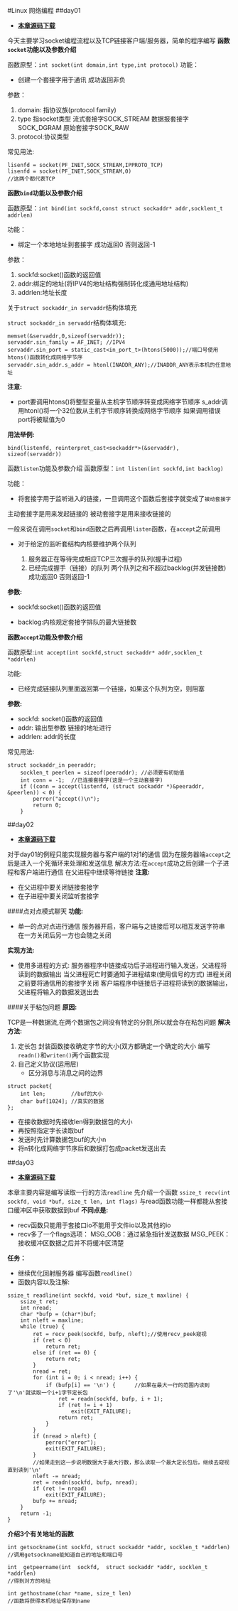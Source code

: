 #Linux 网络编程
##day01    
* [**本章源码下载**](../code/day01.rar)

今天主要学习socket编程流程以及TCP链接客户端/服务器，简单的程序编写
**函数`socket`功能以及参数介绍**

函数原型：`int socket(int domain,int type,int protocol)`
功能：

* 创建一个套接字用于通讯
成功返回非负

参数：

   1. domain: 指协议族(protocol family)
   2. type 指socket类型
		流式套接字SOCK_STREAM
		数据报套接字SOCK_DGRAM
		原始套接字SOCK_RAW
   3. protocol:协议类型

常见用法:

```
lisenfd = socket(PF_INET,SOCK_STREAM,IPPROTO_TCP)
lisenfd = socket(PF_INET,SOCK_STREAM,0)
//这两个都代表TCP
```
**函数`bind`功能以及参数介绍**

函数原型：`int bind(int sockfd,const struct sockaddr* addr,socklent_t addrlen)`

功能：

* 绑定一个本地地址到套接字
成功返回0 否则返回-1

参数：

1. sockfd:socket()函数的返回值
2. addr:绑定的地址(将IPV4的地址结构强制转化成通用地址结构)
3. addrlen:地址长度

关于`struct sockaddr_in servaddr`结构体填充

`struct sockaddr_in servaddr`结构体填充:
```
memset(&servaddr,0,sizeof(servaddr));
servaddr.sin_family = AF_INET; //IPV4
servaddr.sin_port = static_cast<in_port_t>(htons(5000));//端口号使用htons()函数转化成网络字节序
servaddr.sin_addr.s_addr = htonl(INADDR_ANY);//INADDR_ANY表示本机的任意地址
```

**注意:**

* port要调用htons()将整型变量从主机字节顺序转变成网络字节顺序
	s_addr调用htonl()将一个32位数从主机字节顺序转换成网络字节顺序
	如果调用错误port将被赋值为0

**用法举例:**

`bind(listenfd, reinterpret_cast<sockaddr*>(&servaddr), sizeof(servaddr))`

函数`listen`功能及参数介绍
函数原型：`int listen(int sockfd,int backlog)`

功能：

* 将套接字用于监听进入的链接，一旦调用这个函数后套接字就变成了`被动套接字`

主动套接字是用来发起链接的
被动套接字是用来接收链接的

一般来说在调用`socket`和`bind`函数之后再调用`listen`函数，在`accept`之前调用

* 对于给定的监听套结构内核要维护两个队列

   1. 服务器正在等待完成相应TCP三次握手的队列(握手过程)
   2. 已经完成握手（链接）的队列
两个队列之和不超过backlog(并发链接数)
成功返回0 否则返回-1

**参数:**

* sockfd:socket()函数的返回值

* backlog:内核规定套接字排队的最大链接数

**函数`accept`功能及参数介绍**

函数原型:`int accept(int sockfd,struct sockaddr* addr,socklen_t *addrlen)`

功能:

* 已经完成链接队列里面返回第一个链接，如果这个队列为空，则阻塞

**参数:**

* sockfd: socket()函数的返回值
* addr: 输出型参数 链接的地址进行
* addrlen: addr的长度

常见用法:

```
struct sockaddr_in peeraddr;
	socklen_t peerlen = sizeof(peeraddr); //必须要有初始值
	int conn = -1;  //已连接套接字(这是一个主动套接字)
	if ((conn = accept(listenfd, (struct sockaddr *)&peeraddr, &peerlen)) < 0) {
		perror("accept()\n");
		return 0;
	}
```

##day02
* [**本章源码下载**](../code/day02.rar)

对于day01的例程只能实现服务器与客户端的1对1的通信
因为在服务器端`accept`之后是进入一个死循环来处理和发送信息
解决方法:在`accept`成功之后创建一个子进程和客户端进行通信
在父进程中继续等待链接
**注意:**

* 在父进程中要关闭链接套接字
* 在子进程中要关闭监听套接字

####点对点模式聊天
**功能:**

* 单一的点对点进行通信
服务器开启，客户端与之链接后可以相互发送字符串
在一方关闭后另一方也会随之关闭

**实现方法:**

* 使用多进程的方式:
服务器程序中链接成功后子进程进行输入发送，父进程将读到的数据输出
当父进程死亡时要通知子进程结束(使用信号的方式)
进程关闭之前要将通信用的套接字关闭
客户端程序中链接后子进程将读到的数据输出，父进程将输入的数据发送出去

####关于粘包问题
**原因:**

TCP是一种数据流,在两个数据包之间没有特定的分割,所以就会存在粘包问题
**解决方法:**

1. 定长包
封装函数接收确定字节的大小(双方都确定一个确定的大小
编写`readn()`和`writen()`两个函数实现
2. 自己定义协议(运用层)   
   * 区分消息与消息之间的边界
```
struct packet{
	int len;		//buf的大小
	char buf[1024];	//真实的数据
};
```
   * 在接收数据时先接收len得到数据包的大小
   * 再按照指定字长读取buf
   * 发送时先计算数据包buf的大小n
   * 将n转化成网络字节序后和数据打包成packet发送出去



##day03
* [**本章源码下载**](../code/day03.rar)

本章主要内容是编写读取一行的方法`readline`
先介绍一个函数
```ssize_t recv(int sockfd, void *buf, size_t len, int flags)```
与read函数功能一样都能从套接口缓冲区中获取数据到buf
**不同点是:**

   * recv函数只能用于套接口io不能用于文件io以及其他的io
   * recv多了一个flags选项：
     MSG_OOB：通过紧急指针发送数据
     MSG_PEEK：接收缓冲区数据之后并不将缓冲区清楚

**任务：**

* 继续优化回射服务器
	编写函数`readline()`
* 函数内容以及注解:
```
ssize_t readline(int sockfd, void *buf, size_t maxline) {
	ssize_t ret;
	int nread;
	char *bufp = (char*)buf;
	int nleft = maxline;
	while (true) {
		ret = recv_peek(sockfd, bufp, nleft);//使用recv_peek窥视
		if (ret < 0)
			return ret;
		else if (ret == 0) {
			return ret;
		}
		nread = ret;
		for (int i = 0; i < nread; i++) {
			if (bufp[i] == '\n') {		//如果在最大一行的范围内读到了'\n'就读取一个i+1字节定长包
				ret = readn(sockfd, bufp, i + 1);
				if (ret != i + 1)
					exit(EXIT_FAILURE);
				return ret;
			}
		}
		if (nread > nleft) {
			perror("error");
			exit(EXIT_FAILURE);
		}
		//如果走到这一步说明数据大于最大行数，那么读取一个最大定长包后，继续去窥视直到读到'\n'
		nleft -= nread;
		ret = readn(sockfd, bufp, nread);
		if (ret != nread)
			exit(EXIT_FAILURE);
		bufp += nread;
	}
	return -1;
}
```
**介绍3个有关地址的函数**

```
int getsockname(int sockfd, struct sockaddr *addr, socklen_t *addrlen)
//调用getsockname能知道自己的地址和端口号

int  getpeername(int  sockfd,  struct sockaddr *addr, socklen_t *addrlen)
//得到对方的地址

int gethostname(char *name, size_t len)
//函数将获得本机地址保存到name
```

